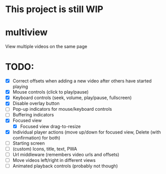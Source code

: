 # This project is still WIP

# multiview
View multiple videos on the same page

# TODO:
- [x] Correct offsets when adding a new video after others have started playing  
- [x] Mouse controls (click to play/pause)  
- [x] Keyboard controls (seek, volume, play/pause, fullscreen)  
- [x] Disable overlay button
- [ ] Pop-up indicators for mouse/keyboard controls  
- [ ] Buffering indicators
- [x] Focused view  
  - [x] Focused view drag-to-resize
- [x] Individual player actions (move up/down for focused view, Delete (with confirmation) for both)  
- [ ] Starting screen  
- [ ] (custom) Icons, title, text, PWA  
- [ ] Url middleware (remembers video urls and offsets)  
- [ ] Move videos left/right in different views
- [ ] Animated playback controls (probably not though)  
